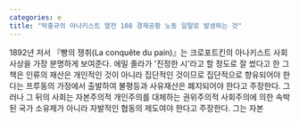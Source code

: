 ```yaml
---
categories: e
title: "박홍규의 아나키스트 열전 108 경제공황 노동 일탈로 발생하는 것"
---
```

1892년 저서 『빵의 쟁취(La conqu&ecirc;te du pain)』는 크로포트킨의 아나키스트 사회사상을 가장 분명하게 보여준다. 에밀 졸라가 &#39;진정한 시&#39;라고 할 정도로 잘 썼다고 한 그 책은 인류의 재산은 개인적인 것이 아니라 집단적인 것이므로 집단적으로 향유되어야 한다는 프루동의 가정에서 출발하여 불평등과 사유재산은 폐지되어야 한다고 주장한다. 그러나 그 뒤의 사회는 자본주의적 개인주의를 대체하는 권위주의적 사회주의에 의한 속박된 국가 소유제가 아니라 자발적인 협동의 제도여야 한다고 주장한다. 그는 자본